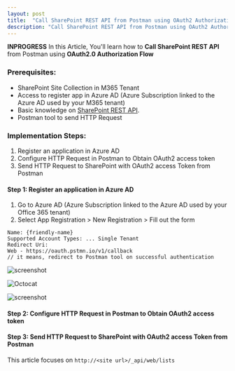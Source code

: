 ```yaml
---
layout: post
title:  "Call SharePoint REST API from Postman using OAuth2 Authorization Flow"
description: "Call SharePoint REST API from Postman using OAuth2 Authorization Flow"
---
```

**INPROGRESS**
In this Article, You'll learn how to **Call SharePoint REST API** from Postman using **OAuth2.0 Authorization Flow**

### Prerequisites:
* SharePoint Site Collection in M365 Tenant
* Access to register app in Azure AD (Azure Subscription linked to the Azure AD used by your M365 tenant)
* Basic knowledge on [SharePoint REST API](https://docs.microsoft.com/en-us/sharepoint/dev/sp-add-ins/complete-basic-operations-using-sharepoint-rest-endpoints).
* Postman tool to send HTTP Request


### Implementation Steps:
1. Register an application in Azure AD
1. Configure HTTP Request in Postman to Obtain OAuth2 access token
1. Send HTTP Request to SharePoint with OAuth2 access Token from Postman

#### Step 1: Register an application in Azure AD
1. Go to Azure AD (Azure Subscription linked to the Azure AD used by your Office 365 tenant)
1. Select App Registration > New Registration > Fill out the form

```
Name: {friendly-name}
Supported Account Types: ... Single Tenant
Redirect Uri: 
Web - https://oauth.pstmn.io/v1/callback 
// it means, redirect to Postman tool on successful authentication
```
![screenshot](https://github.com/vstudio365/blog/assets/app-registration-form-01.jpg)

![Octocat](https://github.githubassets.com/images/icons/emoji/octocat.png)

![screenshot](https://vstudio365.github.io/blog/assets/app-registration-form-01.jpg)

    
#### Step 2: Configure HTTP Request in Postman to Obtain OAuth2 access token

#### Step 3: Send HTTP Request to SharePoint with OAuth2 access Token from Postman
 This article focuses on `http://<site url>/_api/web/lists`